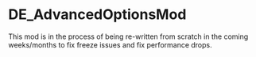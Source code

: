 # DE_AdvancedOptionsMod


This mod is in the process of being re-written from scratch in the coming weeks/months to fix freeze issues and fix performance drops.
